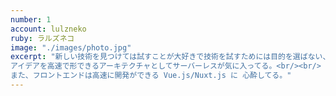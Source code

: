 ```yaml
---
number: 1
account: lulzneko
ruby: ラルズネコ
image: "./images/photo.jpg"
excerpt: "新しい技術を見つけては試すことが大好きで技術を試すためには目的を選ばない、IT好きで葉巻好き酒好きなだけの猫。<br/><br/>
アイデアを高速で形できるアーキテクチャとしてサーバーレスが気に入ってる。<br/><br/>
また、フロントエンドは高速に開発ができる Vue.js/Nuxt.js に 心酔してる。"
---
```

